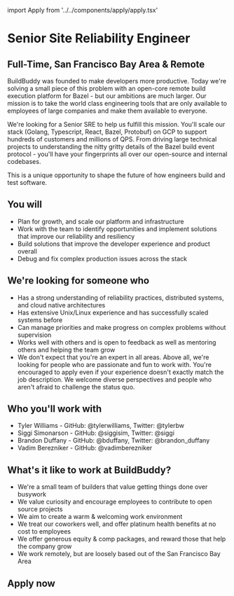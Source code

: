import Apply from '../../components/apply/apply.tsx'

# Senior Site Reliability Engineer

## Full-Time, San Francisco Bay Area & Remote

BuildBuddy was founded to make developers more productive. Today we're solving a small piece of this problem with an open-core remote build execution platform for Bazel - but our ambitions are much larger. Our mission is to take the world class engineering tools that are only available to employees of large companies and make them available to everyone.

We're looking for a Senior SRE to help us fulfill this mission. You'll scale our stack (Golang, Typescript, React, Bazel, Protobuf) on GCP to support hundreds of customers and millions of QPS. From driving large technical projects to understanding the nitty gritty details of the Bazel build event protocol - you'll have your fingerprints all over our open-source and internal codebases.

This is a unique opportunity to shape the future of how engineers build and test software.

## You will

- Plan for growth, and scale our platform and infrastructure
- Work with the team to identify opportunities and implement solutions that improve our reliability and resiliency
- Build solutions that improve the developer experience and product overall
- Debug and fix complex production issues across the stack

## We're looking for someone who

- Has a strong understanding of reliability practices, distributed systems, and cloud native architectures
- Has extensive Unix/Linux experience and has successfully scaled systems before
- Can manage priorities and make progress on complex problems without supervision
- Works well with others and is open to feedback as well as mentoring others and helping the team grow
- We don't expect that you're an expert in all areas. Above all, we're looking for people who are passionate and fun to work with. You're encouraged to apply even if your experience doesn't exactly match the job description. We welcome diverse perspectives and people who aren't afraid to challenge the status quo.

## Who you'll work with

- Tyler Williams - GitHub: @tylerwilliams, Twitter: @tylerbw
- Siggi Simonarson - GitHub: @siggisim, Twitter: @siggi
- Brandon Duffany - GitHub: @bduffany, Twitter: @brandon_duffany
- Vadim Berezniker - GitHub: @vadimberezniker

## What's it like to work at BuildBuddy?

- We're a small team of builders that value getting things done over busywork
- We value curiosity and encourage employees to contribute to open source projects
- We aim to create a warm & welcoming work environment
- We treat our coworkers well, and offer platinum health benefits at no cost to employees
- We offer generous equity & comp packages, and reward those that help the company grow
- We work remotely, but are loosely based out of the San Francisco Bay Area

## Apply now

<Apply />
